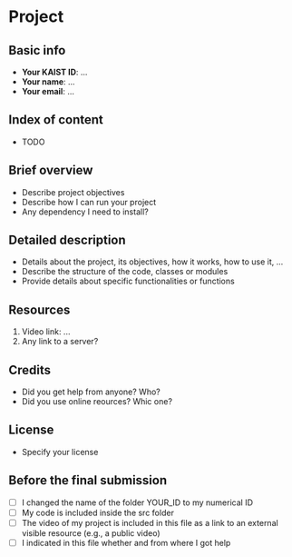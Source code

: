 # Project

## Basic info

- **Your KAIST ID**: ...
- **Your name**: ...
- **Your email**: ...

## Index of content

- TODO

## Brief overview

- Describe project objectives
- Describe how I can run your project
- Any dependency I need to install?

## Detailed description

- Details about the project, its objectives, how it works, how to use it, ...
- Describe the structure of the code, classes or modules
- Provide details about specific functionalities or functions

## Resources

1. Video link: ...
2. Any link to a server?

## Credits

- Did you get help from anyone? Who?
- Did you use online reources? Whic one?

## License

- Specify your license

## Before the final submission

- [ ] I changed the name of the folder YOUR_ID to my numerical ID
- [ ] My code is included inside the src folder
- [ ] The video of my project is included in this file as a link to an external visible resource (e.g., a public video)
- [ ] I indicated in this file whether and from where I got help
